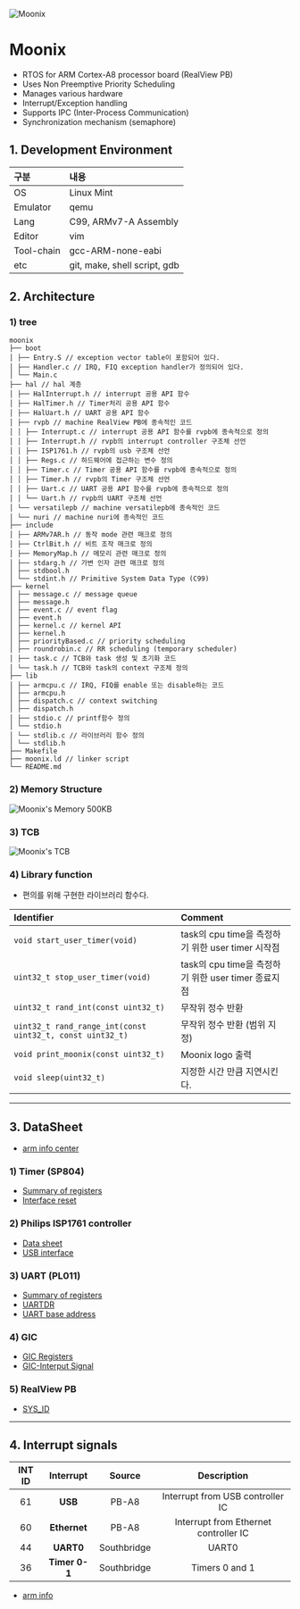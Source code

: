 ![Moonix](https://github.com/MySprtlty/Moonix/assets/89295517/12f41d4a-4b50-48a6-8ae0-a819ea486f28)
# Moonix
- RTOS for ARM Cortex-A8 processor board (RealView PB)
- Uses Non Preemptive Priority Scheduling
- Manages various hardware
- Interrupt/Exception handling
- Supports IPC (Inter-Process Communication)
- Synchronization mechanism (semaphore)

## 1. Development Environment
|구분|내용|
|:---|:---|
|OS|Linux Mint|
|Emulator|qemu|
|Lang|C99, ARMv7-A Assembly|
|Editor|vim|
|Tool-chain|gcc-ARM-none-eabi|
|etc|git, make, shell script, gdb|

## 2. Architecture
### 1) tree
```text
moonix
├── boot
│ ├── Entry.S // exception vector table이 포함되어 있다.
│ ├── Handler.c // IRQ, FIQ exception handler가 정의되어 있다.
│ └── Main.c
├── hal // hal 계층
│ ├── HalInterrupt.h // interrupt 공용 API 함수
│ ├── HalTimer.h // Timer처리 공용 API 함수
│ ├── HalUart.h // UART 공용 API 함수
│ ├── rvpb // machine RealView PB에 종속적인 코드
│ │ ├── Interrupt.c // interrupt 공용 API 함수를 rvpb에 종속적으로 정의
│ │ ├── Interrupt.h // rvpb의 interrupt controller 구조체 선언
│ │ ├── ISP1761.h // rvpb의 usb 구조체 선언
│ │ ├── Regs.c // 하드웨어에 접근하는 변수 정의
│ │ ├── Timer.c // Timer 공용 API 함수를 rvpb에 종속적으로 정의
│ │ ├── Timer.h // rvpb의 Timer 구조체 선언
│ │ ├── Uart.c // UART 공용 API 함수를 rvpb에 종속적으로 정의
│ │ └── Uart.h // rvpb의 UART 구조체 선언
│ └── versatilepb // machine versatilepb에 종속적인 코드
│ └── nuri // machine nuri에 종속적인 코드
├── include
│ ├── ARMv7AR.h // 동작 mode 관련 매크로 정의
│ ├── CtrlBit.h // 비트 조작 매크로 정의
│ ├── MemoryMap.h // 메모리 관련 매크로 정의
│ ├── stdarg.h // 가변 인자 관련 매크로 정의
│ ├── stdbool.h
│ └── stdint.h // Primitive System Data Type (C99)
├── kernel
│ ├── message.c // message queue
│ ├── message.h
│ ├── event.c // event flag
│ ├── event.h
│ ├── kernel.c // kernel API
│ ├── kernel.h
│ ├── priorityBased.c // priority scheduling
│ ├── roundrobin.c // RR scheduling (temporary scheduler)
│ ├── task.c // TCB와 task 생성 및 초기화 코드
│ └── task.h // TCB와 task의 context 구조체 정의
├── lib
│ ├── armcpu.c // IRQ, FIQ를 enable 또는 disable하는 코드
│ ├── armcpu.h
│ ├── dispatch.c // context switching
│ ├── dispatch.h
│ ├── stdio.c // printf함수 정의
│ └── stdio.h
│ └── stdlib.c // 라이브러리 함수 정의
│ └── stdlib.h
├── Makefile
├── moonix.ld // linker script
└── README.md
```
### 2) Memory Structure
![Moonix's Memory  500KB](https://github.com/MySprtlty/Moonix/assets/89295517/4c6c6145-590a-40e4-82b7-26b6e6d4877f)

### 3) TCB
![Moonix's TCB](https://github.com/MySprtlty/Moonix/assets/89295517/58482a58-4e04-4e1c-862b-c22a7afc2dde)

### 4) Library function
- 편의를 위해 구현한 라이브러리 함수다.

|Identifier|Comment|
|:---|:---|
|`void start_user_timer(void)`| task의 cpu time을 측정하기 위한 user timer 시작점|
|`uint32_t stop_user_timer(void)`| task의 cpu time을 측정하기 위한 user timer 종료지점|
|`uint32_t rand_int(const uint32_t)`|무작위 정수 반환|
|`uint32_t rand_range_int(const uint32_t, const uint32_t)`|무작위 정수 반환 (범위 지정)|
|`void print_moonix(const uint32_t)`|Moonix logo 출력|
|`void sleep(uint32_t)`|지정한 시간 만큼 지연시킨다.|

---
## 3. DataSheet
- [arm info center](https://developer.arm.com/documentation/dui0417/d/?lang=en)
### 1) Timer (SP804)
- [Summary of registers](https://developer.arm.com/documentation/ddi0271/d/programmer-s-model/summary-of-registers)
- [Interface reset](https://developer.arm.com/documentation/ddi0271/d/functional-overview/functional-description/interface-reset?lang=en)

### 2) Philips ISP1761 controller
- [Data sheet](https://pdf1.alldatasheet.co.kr/datasheet-pdf/view/103865/PHILIPS/ISP1761.html)
- [USB interface](https://developer.arm.com/documentation/dui0417/d/programmer-s-reference/usb-interface?lang=en)

### 3) UART (PL011) 
- [Summary of registers](https://developer.arm.com/documentation/ddi0183/g/programmers-model/summary-of-registers?lang=en)
- [UARTDR](https://developer.arm.com/documentation/ddi0183/g/programmers-model/register-descriptions/data-register--uartdr?lang=en)
- [UART base address](https://developer.arm.com/documentation/dui0417/d/programmer-s-reference/uart?lang=en)

### 4) GIC
- [GIC Registers](https://developer.arm.com/documentation/dui0417/d/programmer-s-reference/generic-interrupt-controller--gic/generic-interrupt-controller-registers?lang=en)
- [GIC-Interput Signal](https://velog.io/write?id=936cb7da-2d0d-48c5-8fd1-477b70b46bbe)

### 5) RealView PB
- [SYS_ID](https://developer.arm.com/documentation/dui0417/d/programmer-s-reference/status-and-system-control-registers/id-register--sys-id?lang=en)
---
## 4. Interrupt signals
|INT ID|Interrupt|Source|Description|
|:---:|:---:|:---:|:---:|
|61|**USB**|PB-A8| Interrupt from USB controller IC|
|60|**Ethernet**|PB-A8|Interrupt from Ethernet controller IC|
|44|**UART0**|Southbridge|UART0|
|36|**Timer 0-1**|Southbridge|Timers 0 and 1|
- [arm info](https://developer.arm.com/documentation/dui0417/d/programmer-s-reference/generic-interrupt-controller--gic/interrupt-signals?lang=en)
